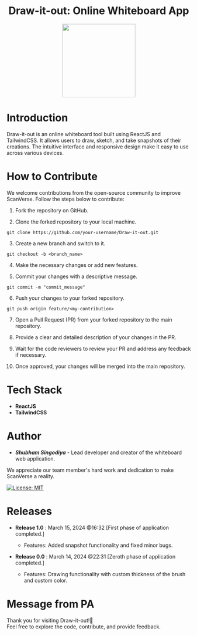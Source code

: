 <h1 align="center">Draw-it-out: Online Whiteboard App</h1> 

<div align="center"><img src=".src/assets/images/webLogo.png" width="200px" height="200px"/></div>

# Introduction
Draw-it-out is an online whiteboard tool built using ReactJS and TailwindCSS. It allows users to draw, sketch, and take snapshots of their creations. The intuitive interface and responsive design make it easy to use across various devices.

# How to Contribute
We welcome contributions from the open-source community to improve ScanVerse. Follow the steps below to contribute:

1. Fork the repository on GitHub.

1. Clone the forked repository to your local machine.

`git clone https://github.com/your-username/Draw-it-out.git` </br>

3. Create a new branch and switch to it.

`git checkout -b <branch_name>` </br>

4. Make the necessary changes or add new features.

5. Commit your changes with a descriptive message.

`git commit -m "commit_message"` </br>

6. Push your changes to your forked repository.

`git push origin feature/<my-contribution>` </br>

7. Open a Pull Request (PR) from your forked repository to the main repository.

8. Provide a clear and detailed description of your changes in the PR.

9. Wait for the code reviewers to review your PR and address any feedback if necessary.

10. Once approved, your changes will be merged into the main repository.

# Tech Stack

* **ReactJS**
* **TailwindCSS** 

# Author

* **_Shubham Singodiya_** - Lead developer and creator of the whiteboard web application.

We appreciate our team member's hard work and dedication to make ScanVerse a reality.

[![License: MIT](https://img.shields.io/badge/License-MIT-yellow.svg)](https://opensource.org/licenses/MIT)

# Releases

* **Release 1.0** : March 15, 2024 @16:32 [First phase of application completed.]
  - Features: Added snapshot functionality and fixed minor bugs.

* **Release 0.0** : March 14, 2024 @22:31 [Zeroth phase of application completed.]
  - Features: Drawing functionality with custom thickness of the brush and custom color.

<!--- Acknowledgements: We would like to thank all the contributors who have helped in the development of ScanVerse. I would greatly appreciate your support and contributions -->


# Message from PA
Thank you for visiting Draw-it-out!💝
</br>Feel free to explore the code, contribute, and provide feedback.



